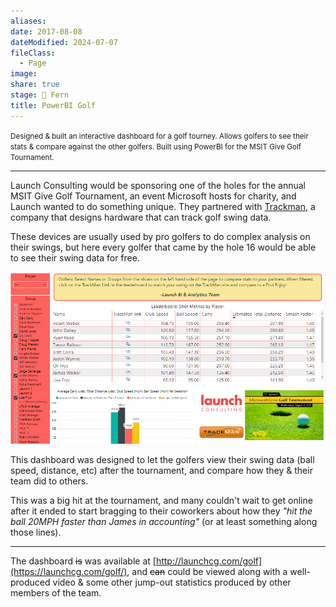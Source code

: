 ```yaml
---
aliases: 
date: 2017-08-08
dateModified: 2024-07-07
fileClass:
  - Page
image: 
share: true
stage: 🌿 Fern
title: PowerBI Golf
---
```


<small>Designed & built an interactive dashboard for a golf tourney. Allows golfers to see their stats & compare against the other golfers.
Built using PowerBI for the MSIT Give Golf Tournament.</small>

---

Launch Consulting would be sponsoring one of the holes for the annual MSIT Give Golf Tournament, an event Microsoft hosts for charity, and Launch wanted to do something unique. They partnered with [Trackman](https://trackmangolf.com/), a company that designs hardware that can track golf swing data.

These devices are usually used by pro golfers to do complex analysis on their swings, but here every golfer that came by the hole 16 would be able to see their swing data for free.

![PowerBI Viz](./assets/images/golf.png)

This dashboard was designed to let the golfers view their swing data (ball speed, distance, etc) after the tournament, and compare how they & their team did to others.

This was a big hit at the tournament, and many couldn't wait to get online after it ended to start bragging to their coworkers about how they _"hit the ball 20MPH faster than James in accounting"_ (or at least something along those lines).

---

The dashboard ~~is~~ was available at [http://launchcg.com/golf](https://launchcg.com/golf/), and ~~can~~ could be viewed along with a well-produced video & some other jump-out statistics produced by other members of the team.
